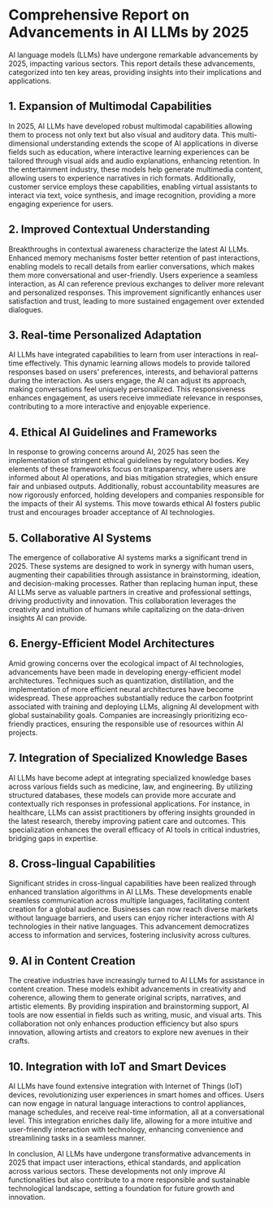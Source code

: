 # Comprehensive Report on Advancements in AI LLMs by 2025

AI language models (LLMs) have undergone remarkable advancements by 2025, impacting various sectors. This report details these advancements, categorized into ten key areas, providing insights into their implications and applications.

## 1. Expansion of Multimodal Capabilities

In 2025, AI LLMs have developed robust multimodal capabilities allowing them to process not only text but also visual and auditory data. This multi-dimensional understanding extends the scope of AI applications in diverse fields such as education, where interactive learning experiences can be tailored through visual aids and audio explanations, enhancing retention. In the entertainment industry, these models help generate multimedia content, allowing users to experience narratives in rich formats. Additionally, customer service employs these capabilities, enabling virtual assistants to interact via text, voice synthesis, and image recognition, providing a more engaging experience for users.

## 2. Improved Contextual Understanding

Breakthroughs in contextual awareness characterize the latest AI LLMs. Enhanced memory mechanisms foster better retention of past interactions, enabling models to recall details from earlier conversations, which makes them more conversational and user-friendly. Users experience a seamless interaction, as AI can reference previous exchanges to deliver more relevant and personalized responses. This improvement significantly enhances user satisfaction and trust, leading to more sustained engagement over extended dialogues.

## 3. Real-time Personalized Adaptation

AI LLMs have integrated capabilities to learn from user interactions in real-time effectively. This dynamic learning allows models to provide tailored responses based on users' preferences, interests, and behavioral patterns during the interaction. As users engage, the AI can adjust its approach, making conversations feel uniquely personalized. This responsiveness enhances engagement, as users receive immediate relevance in responses, contributing to a more interactive and enjoyable experience.

## 4. Ethical AI Guidelines and Frameworks

In response to growing concerns around AI, 2025 has seen the implementation of stringent ethical guidelines by regulatory bodies. Key elements of these frameworks focus on transparency, where users are informed about AI operations, and bias mitigation strategies, which ensure fair and unbiased outputs. Additionally, robust accountability measures are now rigorously enforced, holding developers and companies responsible for the impacts of their AI systems. This move towards ethical AI fosters public trust and encourages broader acceptance of AI technologies.

## 5. Collaborative AI Systems

The emergence of collaborative AI systems marks a significant trend in 2025. These systems are designed to work in synergy with human users, augmenting their capabilities through assistance in brainstorming, ideation, and decision-making processes. Rather than replacing human input, these AI LLMs serve as valuable partners in creative and professional settings, driving productivity and innovation. This collaboration leverages the creativity and intuition of humans while capitalizing on the data-driven insights AI can provide.

## 6. Energy-Efficient Model Architectures

Amid growing concerns over the ecological impact of AI technologies, advancements have been made in developing energy-efficient model architectures. Techniques such as quantization, distillation, and the implementation of more efficient neural architectures have become widespread. These approaches substantially reduce the carbon footprint associated with training and deploying LLMs, aligning AI development with global sustainability goals. Companies are increasingly prioritizing eco-friendly practices, ensuring the responsible use of resources within AI projects.

## 7. Integration of Specialized Knowledge Bases

AI LLMs have become adept at integrating specialized knowledge bases across various fields such as medicine, law, and engineering. By utilizing structured databases, these models can provide more accurate and contextually rich responses in professional applications. For instance, in healthcare, LLMs can assist practitioners by offering insights grounded in the latest research, thereby improving patient care and outcomes. This specialization enhances the overall efficacy of AI tools in critical industries, bridging gaps in expertise.

## 8. Cross-lingual Capabilities

Significant strides in cross-lingual capabilities have been realized through enhanced translation algorithms in AI LLMs. These developments enable seamless communication across multiple languages, facilitating content creation for a global audience. Businesses can now reach diverse markets without language barriers, and users can enjoy richer interactions with AI technologies in their native languages. This advancement democratizes access to information and services, fostering inclusivity across cultures.

## 9. AI in Content Creation

The creative industries have increasingly turned to AI LLMs for assistance in content creation. These models exhibit advancements in creativity and coherence, allowing them to generate original scripts, narratives, and artistic elements. By providing inspiration and brainstorming support, AI tools are now essential in fields such as writing, music, and visual arts. This collaboration not only enhances production efficiency but also spurs innovation, allowing artists and creators to explore new avenues in their crafts.

## 10. Integration with IoT and Smart Devices

AI LLMs have found extensive integration with Internet of Things (IoT) devices, revolutionizing user experiences in smart homes and offices. Users can now engage in natural language interactions to control appliances, manage schedules, and receive real-time information, all at a conversational level. This integration enriches daily life, allowing for a more intuitive and user-friendly interaction with technology, enhancing convenience and streamlining tasks in a seamless manner.

In conclusion, AI LLMs have undergone transformative advancements in 2025 that impact user interactions, ethical standards, and application across various sectors. These developments not only improve AI functionalities but also contribute to a more responsible and sustainable technological landscape, setting a foundation for future growth and innovation.